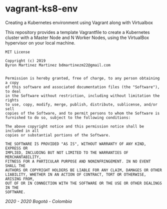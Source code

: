 # vagrant-ks8-env
Creating a Kubernetes environment using Vagrant along with Virtualbox

<p>This repository provides a template Vagrantfile to create a Kubernetes cluster with a Master Node and N Worker Nodes, using the VirtualBox hypervisor on your local machine.</p>







```
MIT License

Copyright (c) 2019 
Byron Martinez Martinez bdmartinezm22@gmail.com


Permission is hereby granted, free of charge, to any person obtaining a copy
of this software and associated documentation files (the "Software"), to deal
in the Software without restriction, including without limitation the rights
to use, copy, modify, merge, publish, distribute, sublicense, and/or sell
copies of the Software, and to permit persons to whom the Software is
furnished to do so, subject to the following conditions:

The above copyright notice and this permission notice shall be included in all
copies or substantial portions of the Software.

THE SOFTWARE IS PROVIDED "AS IS", WITHOUT WARRANTY OF ANY KIND, EXPRESS OR
IMPLIED, INCLUDING BUT NOT LIMITED TO THE WARRANTIES OF MERCHANTABILITY,
FITNESS FOR A PARTICULAR PURPOSE AND NONINFRINGEMENT. IN NO EVENT SHALL THE
AUTHORS OR COPYRIGHT HOLDERS BE LIABLE FOR ANY CLAIM, DAMAGES OR OTHER
LIABILITY, WHETHER IN AN ACTION OF CONTRACT, TORT OR OTHERWISE, ARISING FROM,
OUT OF OR IN CONNECTION WITH THE SOFTWARE OR THE USE OR OTHER DEALINGS IN THE
SOFTWARE.
```
_2020 - 2020 Bogotá - Colombia_
